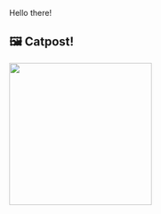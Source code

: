 Hello there!



## 🖼️ Catpost!

<sub>
    <img src="https://cdn2.thecatapi.com/images/qm.jpg" height="256">
</sub>

